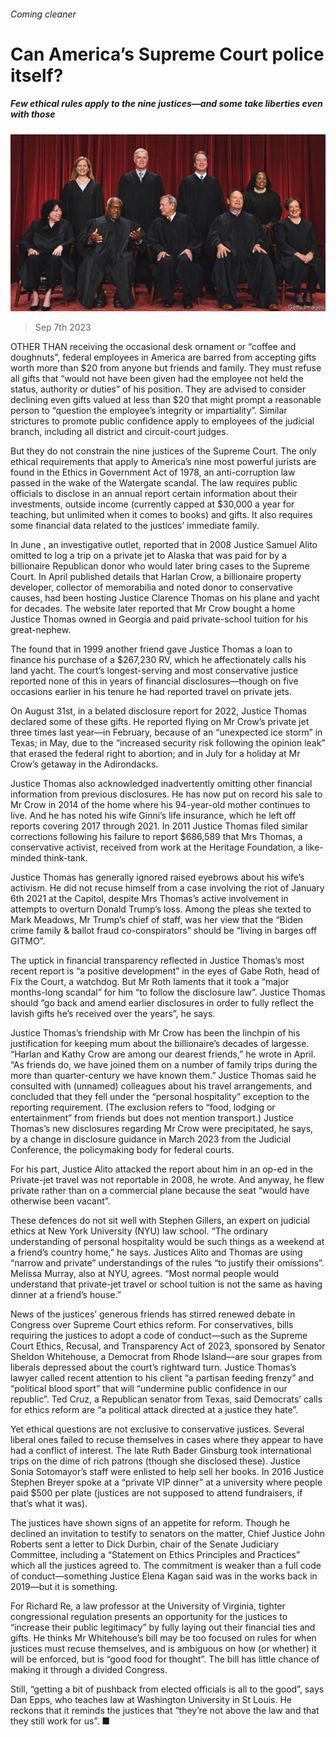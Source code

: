 ###### Coming cleaner

# Can America’s Supreme Court police itself? 

##### Few ethical rules apply to the nine justices—and some take liberties even with those 

![image](images/20230909_USP001.jpg) 

> Sep 7th 2023 

OTHER THAN receiving the occasional desk ornament or “coffee and doughnuts”, federal employees in America are barred from accepting gifts worth more than $20 from anyone but friends and family. They must refuse all gifts that “would not have been given had the employee not held the status, authority or duties” of his position. They are advised to consider declining even gifts valued at less than $20 that might prompt a reasonable person to “question the employee’s integrity or impartiality”. Similar strictures to promote public confidence apply to employees of the judicial branch, including all district and circuit-court judges. 

But they do not constrain the nine justices of the Supreme Court. The only ethical requirements that apply to America’s nine most powerful jurists are found in the Ethics in Government Act of 1978, an anti-corruption law passed in the wake of the Watergate scandal. The law requires public officials to disclose in an annual report certain information about their investments, outside income (currently capped at $30,000 a year for teaching, but unlimited when it comes to books) and gifts. It also requires some financial data related to the justices’ immediate family.

In June , an investigative outlet, reported that in 2008 Justice Samuel Alito omitted to log a trip on a private jet to Alaska that was paid for by a billionaire Republican donor who would later bring cases to the Supreme Court. In April  published details that Harlan Crow, a billionaire property developer, collector of memorabilia and noted donor to conservative causes, had been hosting Justice Clarence Thomas on his plane and yacht for decades. The website later reported that Mr Crow bought a home Justice Thomas owned in Georgia and paid private-school tuition for his great-nephew. 

The  found that in 1999 another friend gave Justice Thomas a loan to finance his purchase of a $267,230 RV, which he affectionately calls his land yacht. The court’s longest-serving and most conservative justice reported none of this in years of financial disclosures—though on five occasions earlier in his tenure he had reported travel on private jets. 

On August 31st, in a belated disclosure report for 2022, Justice Thomas declared some of these gifts. He reported flying on Mr Crow’s private jet three times last year—in February, because of an “unexpected ice storm” in Texas; in May, due to the “increased security risk following the  opinion leak” that erased the federal right to abortion; and in July for a holiday at Mr Crow’s getaway in the Adirondacks. 

Justice Thomas also acknowledged inadvertently omitting other financial information from previous disclosures. He has now put on record his sale to Mr Crow in 2014 of the home where his 94-year-old mother continues to live. And he has noted his wife Ginni’s life insurance, which he left off reports covering 2017 through 2021. In 2011 Justice Thomas filed similar corrections following his failure to report $686,589 that Mrs Thomas, a conservative activist, received from work at the Heritage Foundation, a like-minded think-tank.

Justice Thomas has generally ignored raised eyebrows about his wife’s activism. He did not recuse himself from a case involving the riot of January 6th 2021 at the Capitol, despite Mrs Thomas’s active involvement in attempts to overturn Donald Trump’s loss. Among the pleas she texted to Mark Meadows, Mr Trump’s chief of staff, was her view that the “Biden crime family &amp; ballot fraud co-conspirators” should be “living in barges off GITMO”. 

The uptick in financial transparency reflected in Justice Thomas’s most recent report is “a positive development” in the eyes of Gabe Roth, head of Fix the Court, a watchdog. But Mr Roth laments that it took a “major months-long scandal” for him “to follow the disclosure law”. Justice Thomas should “go back and amend earlier disclosures in order to fully reflect the lavish gifts he’s received over the years”, he says. 

Justice Thomas’s friendship with Mr Crow has been the linchpin of his justification for keeping mum about the billionaire’s decades of largesse. “Harlan and Kathy Crow are among our dearest friends,” he wrote in April. “As friends do, we have joined them on a number of family trips during the more than quarter-century we have known them.” Justice Thomas said he consulted with (unnamed) colleagues about his travel arrangements, and concluded that they fell under the “personal hospitality” exception to the reporting requirement. (The exclusion refers to “food, lodging or entertainment” from friends but does not mention transport.) Justice Thomas’s new disclosures regarding Mr Crow were precipitated, he says, by a change in disclosure guidance in March 2023 from the Judicial Conference, the policymaking body for federal courts. 

For his part, Justice Alito attacked the  report about him in an op-ed in the Private-jet travel was not reportable in 2008, he wrote. And anyway, he flew private rather than on a commercial plane because the seat “would have otherwise been vacant”.

These defences do not sit well with Stephen Gillers, an expert on judicial ethics at New York University (NYU) law school. “The ordinary understanding of personal hospitality would be such things as a weekend at a friend’s country home,” he says. Justices Alito and Thomas are using “narrow and private” understandings of the rules “to justify their omissions”. Melissa Murray, also at NYU, agrees. “Most normal people would understand that private-jet travel or school tuition is not the same as having dinner at a friend’s house.”

News of the justices’ generous friends has stirred renewed debate in Congress over Supreme Court ethics reform. For conservatives, bills requiring the justices to adopt a code of conduct—such as the Supreme Court Ethics, Recusal, and Transparency Act of 2023, sponsored by Senator Sheldon Whitehouse, a Democrat from Rhode Island—are sour grapes from liberals depressed about the court’s rightward turn. Justice Thomas’s lawyer called recent attention to his client “a partisan feeding frenzy” and “political blood sport” that will “undermine public confidence in our republic”. Ted Cruz, a Republican senator from Texas, said Democrats’ calls for ethics reform are “a political attack directed at a justice they hate”. 


Yet ethical questions are not exclusive to conservative justices. Several liberal ones failed to recuse themselves in cases where they appear to have had a conflict of interest. The late Ruth Bader Ginsburg took international trips on the dime of rich patrons (though she disclosed these). Justice Sonia Sotomayor’s staff were enlisted to help sell her books. In 2016 Justice Stephen Breyer spoke at a “private VIP dinner” at a university where people paid $500 per plate (justices are not supposed to attend fundraisers, if that’s what it was).

The justices have shown signs of an appetite for reform. Though he declined an invitation to testify to senators on the matter, Chief Justice John Roberts sent a letter to Dick Durbin, chair of the Senate Judiciary Committee, including a “Statement on Ethics Principles and Practices” which all the justices agreed to. The commitment is weaker than a full code of conduct—something Justice Elena Kagan said was in the works back in 2019—but it is something. 

For Richard Re, a law professor at the University of Virginia, tighter congressional regulation presents an opportunity for the justices to “increase their public legitimacy” by fully laying out their financial ties and gifts. He thinks Mr Whitehouse’s bill may be too focused on rules for when justices must recuse themselves, and is ambiguous on how (or whether) it will be enforced, but is “good food for thought”. The bill has little chance of making it through a divided Congress. 

Still, “getting a bit of pushback from elected officials is all to the good”, says Dan Epps, who teaches law at Washington University in St Louis. He reckons that it reminds the justices that “they’re not above the law and that they still work for us”. ■


